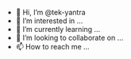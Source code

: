 - 👋 Hi, I’m @tek-yantra
- 👀 I’m interested in ...
- 🌱 I’m currently learning ...
- 💞️ I’m looking to collaborate on ...
- 📫 How to reach me ...

<!---
tek-yantra/tek-yantra is a ✨ special ✨ repository because its `README.md` (this file) appears on your GitHub profile.
You can click the Preview link to take a look at your changes.
--->
